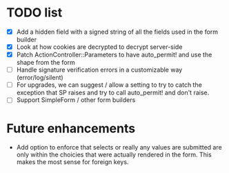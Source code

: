 # TODO list

- [X] Add a hidden field with a signed string of all the fields used in the form builder
- [X] Look at how cookies are decrypted to decrypt server-side
- [X] Patch ActionController::Parameters to have auto_permit! and use the shape from the form
- [ ] Handle signature verification errors in a customizable way (error/log/silent)
- [ ] For upgrades, we can suggest / allow a setting to try to catch the exception that SP raises and try to call auto_permit! and don't raise.
- [ ] Support SimpleForm / other form builders

# Future enhancements
- Add option to enforce that selects or really any values are submitted are only within the choicies that were actually rendered in the form. This makes the most sense for foreign keys.
